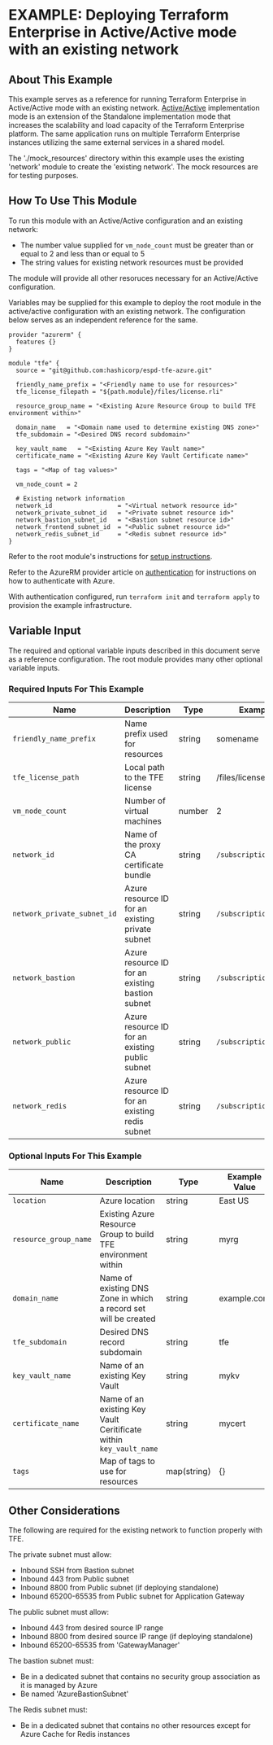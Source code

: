 # EXAMPLE: Deploying Terraform Enterprise in Active/Active mode with an existing network

## About This Example

This example serves as a reference for running Terraform Enterprise in Active/Active mode with an existing network. [Active/Active](https://www.terraform.io/docs/enterprise/before-installing/reference-architecture/azure.html#active-active-implementation-mode) implementation mode is an extension of the Standalone implementation mode that increases the scalability and load capacity of the Terraform Enterprise platform. The same application runs on multiple Terraform Enterprise instances utilizing the same external services in a shared model.

The './mock_resources' directory within this example uses the existing 'network' module to create the 'existing network'. The mock resources are for testing purposes.

## How To Use This Module

To run this module with an Active/Active configuration and an existing network:
* The number value supplied for `vm_node_count` must be greater than or equal to 2 and less than or equal to 5
* The string values for existing network resources must be provided

The module will provide all other resoruces necessary for an Active/Active configuration.

Variables may be supplied for this example to deploy the root module in the active/active configuration with an existing network. The configuration below serves as an independent reference for the same.

```hcl
provider "azurerm" {
  features {}
}

module "tfe" {
  source = "git@github.com:hashicorp/espd-tfe-azure.git"

  friendly_name_prefix = "<Friendly name to use for resources>"
  tfe_license_filepath = "${path.module}/files/license.rli"

  resource_group_name = "<Existing Azure Resource Group to build TFE environment within>"

  domain_name   = "<Domain name used to determine existing DNS zone>"
  tfe_subdomain = "<Desired DNS record subdomain>"

  key_vault_name   = "<Existing Azure Key Vault name>"
  certificate_name = "<Existing Azure Key Vault Certificate name>"

  tags = "<Map of tag values>"

  vm_node_count = 2

  # Existing network information
  network_id                  = "<Virtual network resource id>"
  network_private_subnet_id   = "<Private subnet resource id>"
  network_bastion_subnet_id   = "<Bastion subnet resource id>"
  network_frontend_subnet_id  = "<Public subnet resource id>"
  network_redis_subnet_id     = "<Redis subnet resource id>"
}
```

Refer to the root module's instructions for [setup instructions](../../README.md#How-to-Use-This-Module).

Refer to the AzureRM provider article on [authentication](https://registry.terraform.io/providers/hashicorp/azurerm/latest/docs) for instructions on how to authenticate with Azure.

With authentication configured, run `terraform init` and `terraform apply` to provision the example infrastructure.

## Variable Input

The required and optional variable inputs described in this document serve as a reference configuration. The root module provides many other optional variable inputs.

### Required Inputs For This Example

| Name | Description | Type | Example Value |
|------|-------------|------| ------------- |
| `friendly_name_prefix` | Name prefix used for resources | string | somename |
| `tfe_license_path` | Local path to the TFE license | string | /files/license.rli |
| `vm_node_count` | Number of virtual machines | number | 2 |
| `network_id` | Name of the proxy CA certificate bundle | string | `/subscription/resource/id` |
| `network_private_subnet_id` | Azure resource ID for an existing private subnet | string | `/subscription/resource/id` |
| `network_bastion` | Azure resource ID for an existing bastion subnet | string | `/subscription/resource/id` |
| `network_public` | Azure resource ID for an existing public subnet | string | `/subscription/resource/id` |
| `network_redis` | Azure resource ID for an existing redis subnet | string | `/subscription/resource/id` |

### Optional Inputs For This Example

| Name | Description | Type | Example Value |
|------|-------------|------| ------------- |
| `location` | Azure location | string | East US |
| `resource_group_name` | Existing Azure Resource Group to build TFE environment within | string | myrg |
| `domain_name` | Name of existing DNS Zone in which a record set will be created | string | example.com |
| `tfe_subdomain` | Desired DNS record subdomain | string | tfe |
| `key_vault_name` | Name of an existing Key Vault | string | mykv |
| `certificate_name` | Name of an existing Key Vault Ceritificate within `key_vault_name` | string | mycert |
| `tags` | Map of tags to use for resources | map(string) | {} |

## Other Considerations

The following are required for the existing network to function properly with TFE.

The private subnet must allow:

* Inbound SSH from Bastion subnet
* Inbound 443 from Public subnet
* Inbound 8800 from Public subnet (if deploying standalone)
* Inbound 65200-65535 from Public subnet for Application Gateway

The public subnet must allow:

* Inbound 443 from desired source IP range
* Inbound 8800 from desired source IP range (if deploying standalone)
* Inbound 65200-65535 from 'GatewayManager'

The bastion subnet must:

* Be in a dedicated subnet that contains no security group association as it is managed by Azure
* Be named 'AzureBastionSubnet'

The Redis subnet must:

* Be in a dedicated subnet that contains no other resources except for Azure Cache for Redis instances
